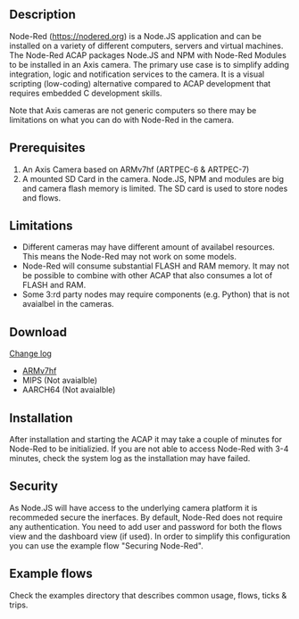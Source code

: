 ## Description
Node-Red (https://nodered.org) is a Node.JS application and can be installed on a variety of different computers, 
servers and virtual machines.  The Node-Red ACAP packages Node.JS and NPM with Node-Red Modules to be installed in an 
Axis camera.  The primary use case is to simplify adding integration, logic and notification services to the camera.
It is a visual scripting (low-coding) alternative compared to ACAP development that requires embedded C development skills.

Note that Axis cameras are not generic computers so there may be limitations on what you can do with Node-Red in the camera.

## Prerequisites
1. An Axis Camera based on ARMv7hf (ARTPEC-6 & ARTPEC-7)
2. A mounted SD Card in the camera.  Node.JS, NPM and modules are big and camera flash memory is limited.  The SD card is used to store nodes and flows. 

## Limitations
- Different cameras may have different amount of availabel resources.  This means the Node-Red may not work on some models.
- Node-Red will consume substantial FLASH and RAM memory.  It may not be possible to combine with other ACAP that also consumes a lot of FLASH and RAM.
- Some 3:rd party nodes may require components (e.g. Python) that is not avaialbel in the cameras.

## Download
[Change log](https://github.com/aintegration/acaps/blob/master/Node-Red/files/README.md)

- [ARMv7hf](https://github.com/aintegration/acaps/raw/master/Node-Red/files/Node-Red_1_0_0_armv7hf.eap)
- MIPS (Not avaialble)
- AARCH64 (Not avaialble)

## Installation
After installation and starting the ACAP it may take a couple of minutes for Node-Red to be initializied.
If you are not able to access Node-Red with 3-4 minutes, check the system log as the installation may have failed. 


## Security
As Node.JS will have access to the underlying camera platform it is recommeded secure the inerfaces. 
By default, Node-Red does not require any authentication.  You need to add user and password for both the flows view and the dashboard view (if used).
In order to simplify this configuration you can use the example flow "Securing Node-Red".


## Example flows

Check the examples directory that describes common usage, flows, ticks & trips. 
